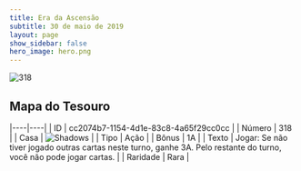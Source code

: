 ```yaml
---
title: Era da Ascensão
subtitle: 30 de maio de 2019
layout: page
show_sidebar: false
hero_image: hero.png
---
```


![318](https://cdn.keyforgegame.com/media/card_front/pt/435_318_R7GXP7JVF785_pt.png)

## Mapa do Tesouro

|----|----|
| ID | cc2074b7-1154-4d1e-83c8-4a65f29cc0cc |
| Número | 318 |
| Casa | ![Shadows](https://archonarcana.com/images/thumb/e/ee/Shadows.png/22px-Shadows.png "Sombras") |
| Tipo | Ação |
| Bônus | 1A |
| Texto | Jogar: Se não tiver jogado outras cartas neste turno, ganhe 3A. Pelo restante do turno, você não pode jogar cartas. |
| Raridade | Rara |
